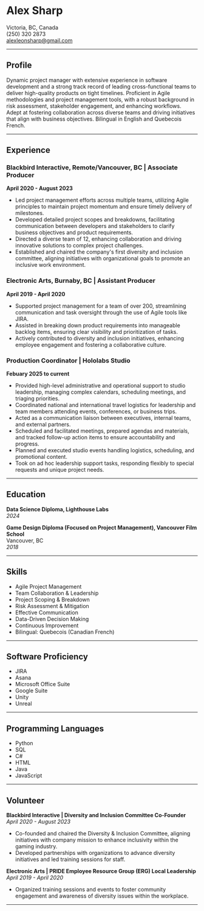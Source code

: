 # Alex Sharp 
Victoria, BC, Canada  
(250) 320 2873  
alexleonsharp@gmail.com  

---

## Profile 

Dynamic project manager with extensive experience in software development and a strong track record of leading cross-functional teams to deliver high-quality products on tight timelines. Proficient in Agile methodologies and project management tools, with a robust background in risk assessment, stakeholder engagement, and enhancing workflows. Adept at fostering collaboration across diverse teams and driving initiatives that align with business objectives. Bilingual in English and Quebecois French.

---

## Experience  

### Blackbird Interactive, Remote/Vancouver, BC | Associate Producer  
**April 2020 - August 2023**  
- Led project management efforts across multiple teams, utilizing Agile principles to maintain project momentum and ensure timely delivery of milestones.  
- Developed detailed project scopes and breakdowns, facilitating communication between developers and stakeholders to clarify business objectives and product requirements.  
- Directed a diverse team of 12, enhancing collaboration and driving innovative solutions to complex project challenges.  
- Established and chaired the company's first diversity and inclusion committee, aligning initiatives with organizational goals to promote an inclusive work environment.  

### Electronic Arts, Burnaby, BC | Assistant Producer  
**April 2019 - April 2020**  
- Supported project management for a team of over 200, streamlining communication and task oversight through the use of Agile tools like JIRA.  
- Assisted in breaking down product requirements into manageable backlog items, ensuring clear visibility and prioritization of tasks.  
- Actively contributed to diversity and inclusion initiatives, enhancing employee engagement and fostering a collaborative culture.  

### Production Coordinator | Hololabs Studio
**Febuary 2025 to current**
- Provided high-level administrative and operational support to studio leadership, managing complex calendars, scheduling meetings, and triaging priorities.
- Coordinated national and international travel logistics for leadership and team members attending events, conferences, or business trips.
- Acted as a communication liaison between executives, internal teams, and external partners.
- Scheduled and facilitated meetings, prepared agendas and materials, and tracked follow-up action items to ensure accountability and progress.
- Planned and executed studio events handling logistics, scheduling, and promotional content.
- Took on ad hoc leadership support tasks, responding flexibly to special requests and unique project needs.

---

## Education  

**Data Science Diploma, Lighthouse Labs**  
*2024*  

**Game Design Diploma (Focused on Project Management), Vancouver Film School**  
Vancouver, BC  
*2018*  

---

## Skills  
- Agile Project Management  
- Team Collaboration & Leadership  
- Project Scoping & Breakdown  
- Risk Assessment & Mitigation  
- Effective Communication  
- Data-Driven Decision Making  
- Continuous Improvement  
- Bilingual: Quebecois (Canadian French)

---
## Software Proficiency
- JIRA
- Asana
- Microsoft Office Suite
- Google Suite
- Unity
- Unreal

---
## Programming Languages
- Python
- SQL
- C#
- HTML
- Java
- JavaScript
---

## Volunteer

**Blackbird Interactive | Diversity and Inclusion Committee Co-Founder**  
*April 2020 - August 2023*  
- Co-founded and chaired the Diversity & Inclusion Committee, aligning initiatives with company mission to enhance inclusivity within the gaming industry.  
- Developed partnerships with organizations to advance diversity initiatives and led training sessions for staff.  

**Electronic Arts | PRIDE Employee Resource Group (ERG) Local Leadership**  
*April 2019 - April 2020*  
- Organized training sessions and events to foster community engagement and awareness of diversity issues within the workplace.  

---

